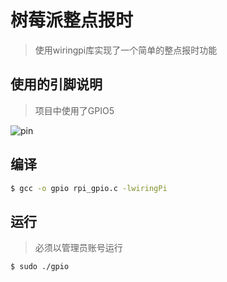 # 树莓派整点报时

> 使用wiringpi库实现了一个简单的整点报时功能


## 使用的引脚说明

> 项目中使用了GPIO5


![pin](https://raw.githubusercontent.com/brucehelen/RPi-GPIO-Buzzer/master/res/rpi-pins.png)


## 编译

```bash
$ gcc -o gpio rpi_gpio.c -lwiringPi
```

## 运行

> 必须以管理员账号运行

```bash
$ sudo ./gpio
```



